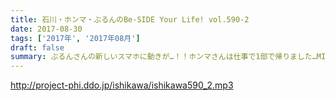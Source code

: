 ```yaml
---
title: 石川・ホンマ・ぶるんのBe-SIDE Your Life! vol.590-2
date: 2017-08-30
tags: ['2017年', '2017年08月']
draft: false
summary: ぶるんさんの新しいスマホに動きが…！！ホンマさんは仕事で1部で帰りました…MIURA
---
```


http://project-phi.ddo.jp/ishikawa/ishikawa590_2.mp3
